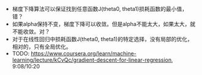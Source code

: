 - 梯度下降算法可以保证找到任意函数J(theta0, theta1)损耗函数的最小值，错？
- 如果alpha保持不变，梯度下降可以收敛。但是alpha不能太大，如果太大，就不能收敛。对？
- 对于在线性回归中损耗函数J(theta0, theta1)的特定选择，没有局部的优化，相对的，只有全局优化。
- TODO: https://www.coursera.org/learn/machine-learning/lecture/kCvQc/gradient-descent-for-linear-regression, 9:08/10:20


